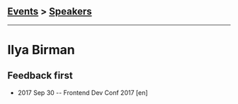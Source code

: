 ## [Events](../README.md) > [Speakers](../speakers.md)
---

# Ilya Birman

## Feedback first
- 2017 Sep 30 -- Frontend Dev Conf 2017 [en]   
